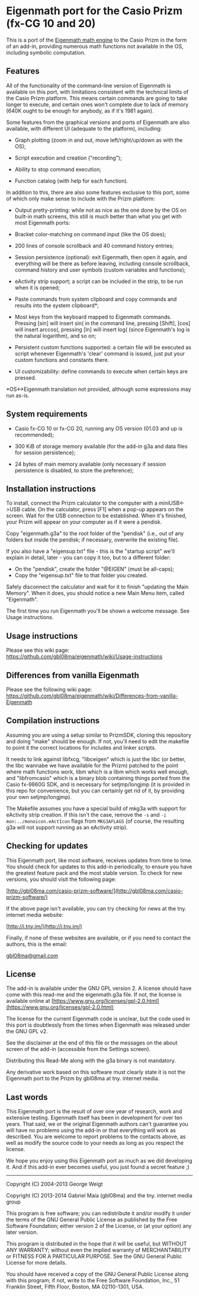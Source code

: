 # Eigenmath port for the Casio Prizm (fx-CG 10 and 20)

This is a port of the [Eigenmath math engine](http://gweigt.net/eigenmath-index.html) to the Casio Prizm in the form of an add-in, providing numerous math functions not available in the OS, including symbolic computation.

## Features

All of the functionality of the command-line version of Eigenmath is available on this port, with limitations consistent with the technical limits of the Casio Prizm platform. This means certain commands are going to take longer to execute, and certain ones won't complete due to lack of memory (640K ought to be enough for anybody, as if it's 1981 again).

Some features from the graphical versions and ports of Eigenmath are also available, with different UI (adequate to the platform), including:
  - Graph plotting (zoom in and out, move left/right/up/down as with the OS);
  
  - Script execution and creation ("recording");
  
  - Ability to stop command execution;
  
  - Function catalog (with help for each function).
  
In addition to this, there are also some features exclusive to this port, some of which only make sense to include with the Prizm platform:

  - Output pretty-printing: while not as nice as the one done by the OS on built-in math screens, this still is much better than what you get with most Eigenmath ports:
  
  - Bracket color-matching on command input (like the OS does);
  
  - 200 lines of console scrollback and 40 command history entries;
  
  - Session persistence (optional): exit Eigenmath, then open it again, and everything will be there as before leaving, including console scrollback, command history and user symbols (custom variables and functions);
  
  - eActivity strip support; a script can be included in the strip, to be run when it is opened;
  
  - Paste commands from system clipboard and copy commands and results into the system clipboard*;
  
  - Most keys from the keyboard mapped to Eigenmath commands. Pressing [sin] will insert sin( in the command line, pressing [Shift], [cos] will insert arccos(, pressing [ln] will insert log( (since Eigenmath's log is the natural logarithm), and so on;
  
  - Persistent custom functions supported: a certain file will be executed as script whenever Eigenmath's 'clear' command is issued, just put your custom functions and constants there.
  
  - UI customizability: define commands to execute when certain keys are pressed.
  
*OS<->Eigenmath translation not provided, although some expressions may run as-is.
  
## System requirements

  - Casio fx-CG 10 or fx-CG 20, running any OS version (01.03 and up is recommended);
  
  - 300 KiB of storage memory available (for the add-in g3a and data files for session persistence);
  
  - 24 bytes of main memory available (only necessary if session persistence is disabled, to store the preference);
  
## Installation instructions

To install, connect the Prizm calculator to the computer with a miniUSB<->USB cable. On the calculator, press [F1] when a pop-up appears on the screen. Wait for the USB connection to be established. When it's finished, your Prizm will appear on your computer as if it were a pendisk.

Copy "eigenmath.g3a" to the root folder of the "pendisk" (i.e., out of any folders but inside the pendisk; if necessary, overwrite the existing file).

If you also have a "eigensup.txt" file  - this is the "startup script" we'll explain in detail, later - you can copy it too, but to a different folder:

 - On the "pendisk", create the folder "@EIGEN" (must be all-caps);
 - Copy the "eigensup.txt" file to that folder you created.

Safely disconnect the calculator and wait for it to finish "updating the Main Memory". When it does, you should notice a new Main Menu item, called "Eigenmath".

The first time you run Eigenmath you'll be shown a welcome message. See Usage instructions.
  
## Usage instructions
Please see this wiki page: https://github.com/gbl08ma/eigenmath/wiki/Usage-instructions

## Differences from vanilla Eigenmath

Please see the following wiki page: https://github.com/gbl08ma/eigenmath/wiki/Differences-from-vanilla-Eigenmath

## Compilation instructions

Assuming you are using a setup similar to PrizmSDK, cloning this repository and doing "make" should be enough. If not, you'll need to edit the makefile to point it the correct locations for includes and linker scripts.

It needs to link against libfxcg, "libceigen" which is just the libc (or better, the libc wannabe we have available for the Prizm) patched to the point where math functions work, libm which is a libm which works well enough, and "libfromcasio" which is a binary blob containing things ported from the Casio fx-9860G SDK, and is necessary for setjmp/longjmp (it is provided in this repo for convenience, but you can certainly get rid of it, by providing your own setjmp/longjmp).

The Makefile assumes you have a special build of mkg3a with support for eActivity strip creation. If this isn't the case, remove the `-s` and `-i mon:../monoicon.eActIcon` flags from `MKG3AFLAGS` (of course, the resulting g3a will not support running as an eActivity strip).

## Checking for updates
This Eigenmath port, like most software, receives updates from time to time. You should check for updates to this add-in periodically, to ensure you have the greatest feature pack and the most stable version. To check for new versions, you should visit the following page:

[http://gbl08ma.com/casio-prizm-software/](http://gbl08ma.com/casio-prizm-software/)

If the above page isn't available, you can try checking for news at the tny. internet media website:

[http://i.tny.im/](http://i.tny.im/)

Finally, if none of these websites are available, or if you need to contact the authors, this is the email:

gbl08ma@gmail.com


## License

The add-in is available under the GNU GPL version 2. A license should have come with this read-me and the eigenmath.g3a file. If not, the license is available online at [https://www.gnu.org/licenses/gpl-2.0.html](https://www.gnu.org/licenses/gpl-2.0.html)

The license for the current Eigenmath code is unclear, but the code used in this port is doubtlessly from the times when Eigenmath was released under the GNU GPL v2.

See the disclaimer at the end of this file or the messages on the about screen of the add-in (accessible from the Settings screen).

Distributing this Read-Me along with the g3a binary is not mandatory.

Any derivative work based on this software must clearly state it is not the Eigenmath port to the Prizm by gbl08ma at tny. internet media.

## Last words
This Eigenmath port is the result of over one year of research, work and extensive testing. Eigenmath itself has been in development for over ten years. That said, we or the original Eigenmath authors can't guarantee you will have no problems using the add-in or that everything will work as described. You are welcome to report problems to the contacts above, as well as modify the source code to your needs as long as you respect the license.

We hope you enjoy using this Eigenmath port as much as we did developing it. And if this add-in ever becomes useful, you just found a secret feature ;)

---
Copyright (C) 2004-2013 George Weigt

Copyright (C) 2013-2014 Gabriel Maia (gbl08ma) and the tny. internet media group

This program is free software; you can redistribute it and/or
modify it under the terms of the GNU General Public License
as published by the Free Software Foundation; either version 2
of the License, or (at your option) any later version.

This program is distributed in the hope that it will be useful,
but WITHOUT ANY WARRANTY; without even the implied warranty of
MERCHANTABILITY or FITNESS FOR A PARTICULAR PURPOSE.  See the
GNU General Public License for more details.

You should have received a copy of the GNU General Public License
along with this program; if not, write to the Free Software
Foundation, Inc., 51 Franklin Street, Fifth Floor, Boston, MA  02110-1301, USA.
